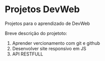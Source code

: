 # Projetos DevWeb
 Projetos para o aprendizado de DevWeb

 Breve descrição do projetoto:
 1. Aprender vercionamento com git e github
 2. Desenvolver site responsivo em JS
 3. API RESTFULL
